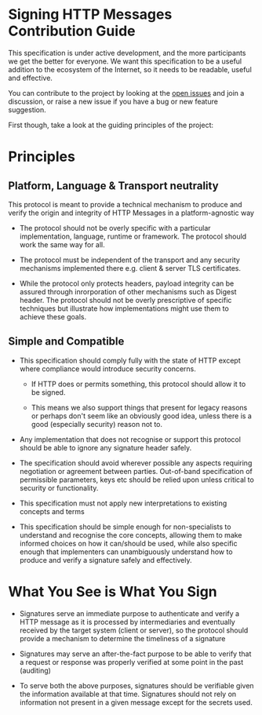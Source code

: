 Signing HTTP Messages Contribution Guide
========================================

This specification is under active development, and the more participants
we get the better for everyone. We want this specification to be a
useful addition to the ecosystem of the Internet, so it needs to be
readable, useful and effective.

You can contribute to the project by looking at the
[open issues](https://github.com/w3c-dvcg/http-signatures/issues) and join
a discussion, or raise a new issue if you have a bug or new feature
suggestion.

First though, take a look at the guiding principles of the project:

# Principles

## Platform, Language & Transport neutrality

This protocol is meant to provide a technical mechanism to produce and
verify the origin and integrity of HTTP Messages in a platform-agnostic way

- The protocol should not be overly specific with a particular
  implementation, language, runtime or framework.
  The protocol should work the same way for all.

- The protocol must be independent of the transport and any security
  mechanisms implemented there e.g. client & server TLS certificates.

- While the protocol only protects headers, payload integrity can be assured
  through inrorporation of other mechanisms such as Digest header. The
  protocol should not be overly prescriptive of specific techniques but
  illustrate how implementations might use them to achieve these goals.

## Simple and Compatible

- This specification should comply fully with the state of HTTP except where
compliance would introduce security concerns.

  - If HTTP does or permits something, this protocol should allow it to be
  signed.

  - This means we also support things that present for legacy reasons or
    perhaps don't seem like an obviously good idea, unless there is a good
    (especially security) reason not to.

- Any implementation that does not recognise or support this protocol should
  be able to ignore any signature header safely.

- The specification should avoid wherever possible any aspects requiring
  negotiation or agreement between parties. Out-of-band specification of
  permissible parameters, keys etc should be relied upon unless critical to
  security or functionality.

- This specification must not apply new interpretations to existing
  concepts and terms

- This specification should be simple enough for non-specialists to
  understand and recognise the core concepts, allowing them to make informed
  choices on how it can/should be used, while also specific enough that
  implementers can unambiguously understand how to produce and verify a
  signature safely and effectively.

# What You See is What You Sign

- Signatures serve an immediate purpose to authenticate and verify a
  HTTP message as it is processed by intermediaries and eventually received
  by the target system (client or server), so the protocol
  should provide a mechanism to determine the timeliness of a signature

- Signatures may serve an after-the-fact purpose to be able to verify that a
  request or response was properly verified at some point in the past
  (auditing)

- To serve both the above purposes, signatures should be verifiable given
  the information available at that time. Signatures should not rely on
  information not present in a given message except for the secrets used.